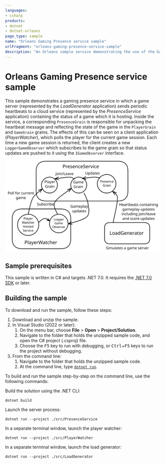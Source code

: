 ```yaml
---
languages:
- csharp
products:
- dotnet
- dotnet-orleans
page_type: sample
name: "Orleans Gaming Presence service sample"
urlFragment: "orleans-gaming-presence-service-sample"
description: "An Orleans sample service demonstrating the use of the Gaming Presence service."
---
```


# Orleans Gaming Presence service sample

This sample demonstrates a gaming presence service in which a game server (represented by the *LoadGenerator* application) sends periodic heartbeats to a cloud service (represented by the *PresenceService* application) containing the status of a game which it is hosting. Inside the service, a corresponding `PresenceGrain` is responsible for unpacking the heartbeat message and reflecting the state of the game in the `PlayerGrain` and `GameGrain` grains. The effects of this can be seen on a client application (*PlayerWatcher*), which polls the player for the current game session. Each time a new game session is returned, the client creates a new `LoggerGameObserver` which subscribes to the game grain so that status updates are pushed to it using the `IGameObserver` interface.

![A visual representation of the above text](PresenceService.svg)

## Sample prerequisites

This sample is written in C# and targets .NET 7.0. It requires the [.NET 7.0 SDK](https://dotnet.microsoft.com/download/dotnet/7.0) or later.

## Building the sample

To download and run the sample, follow these steps:

1. Download and unzip the sample.
2. In Visual Studio (2022 or later):
    1. On the menu bar, choose **File** > **Open** > **Project/Solution**.
    2. Navigate to the folder that holds the unzipped sample code, and open the C# project (.csproj) file.
    3. Choose the <kbd>F5</kbd> key to run with debugging, or <kbd>Ctrl</kbd>+<kbd>F5</kbd> keys to run the project without debugging.
3. From the command line:
   1. Navigate to the folder that holds the unzipped sample code.
   2. At the command line, type [`dotnet run`](https://docs.microsoft.com/dotnet/core/tools/dotnet-run).

To build and run the sample step-by-step on the command line, use the following commands:

Build the solution using the .NET CLI:

```dotnetcli
dotnet build
```

Launch the server process:

```dotnetcli
dotnet run --project ./src/PresenceService
```

In a separate terminal window, launch the player watcher:

```dotnetcli
dotnet run --project ./src/PlayerWatcher
```

In a separate terminal window, launch the load generator:

```dotnetcli
dotnet run --project ./src/LoadGenerator
```
